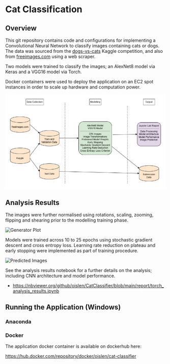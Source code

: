# Cat Classification

## Overview

This git repository contains code and configurations for implementing a Convolutional Neural Network to classify images containing cats or dogs. The data was sourced from the [dogs-vs-cats](https://www.kaggle.com/competitions/dogs-vs-cats/overview) Kaggle competition, and also from [freeimages.com](https://www.freeimages.com/) using a web scraper.

Two models were trained to classify the images; an AlexNet8 model via Keras and a VGG16 model via Torch.

Docker containers were used to deploy the application on an EC2 spot instances in order to scale up hardware and computation power. 

![Workflow](doc/catclassifier.jpg)

## Analysis Results

The images were further normalised using rotations, scaling, zooming, flipping and shearing prior to the modelling training phase.

![Generator Plot](report/torch/generator_plot.jpg)

Models were trained across 10 to 25 epochs using stochastic gradient descent and cross entropy loss. Learning rate reduction on plateau and early stopping were implemented as part of training procedure.

![Predicted Images](report/torch/pred_images.jpg)

See the analysis results notebook for a further details on the analysis; including CNN architecture and model performance.

* https://nbviewer.org/github/oislen/CatClassifier/blob/main/report/torch_analysis_results.ipynb

## Running the Application (Windows)

### Anaconda

### Docker

The application docker container is available on dockerhub here:

https://hub.docker.com/repository/docker/oislen/cat-classifier
